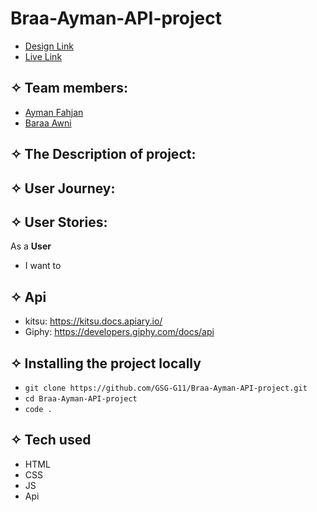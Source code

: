 # Braa-Ayman-API-project
- [Design Link](https://www.figma.com/file/e3Rn0mrn0s9qmgNs688mYx/Anime-Api?node-id=0%3A1)
- [Live Link](https://gsg-g11.github.io/Braa-Ayman-API-project/)

## ✧ Team members:
- [Ayman Fahjan](https://github.com/AFahgan)
- [Baraa Awni](https://github.com/braaAwni)



## ✧ The Description of project:

## ✧ User Journey:


## ✧ User Stories:
As a **User**

* I want to 

## ✧ Api
* kitsu: https://kitsu.docs.apiary.io/
* Giphy: https://developers.giphy.com/docs/api

## ✧ Installing the project locally
- `git clone https://github.com/GSG-G11/Braa-Ayman-API-project.git`
- `cd Braa-Ayman-API-project`
- `code .`

## ✧ Tech used
- HTML 
- CSS 
- JS
- Api
